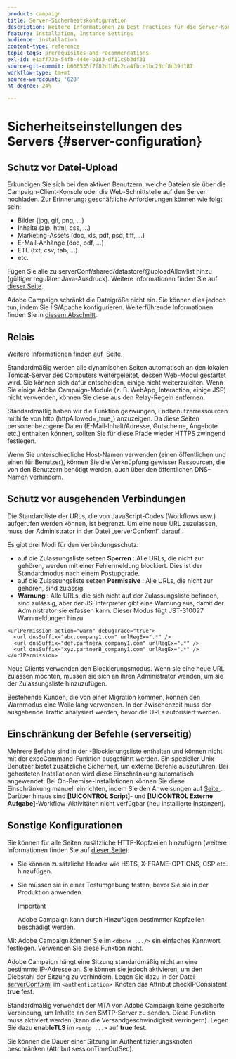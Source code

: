 ```yaml
---
product: campaign
title: Server-Sicherheitskonfiguration
description: Weitere Informationen zu Best Practices für die Server-Konfiguration
feature: Installation, Instance Settings
audience: installation
content-type: reference
topic-tags: prerequisites-and-recommendations-
exl-id: e1aff73a-54fb-444e-b183-df11c9b3df31
source-git-commit: b666535f7f82d1b8c2da4fbce1bc25cf8d39d187
workflow-type: tm+mt
source-wordcount: '628'
ht-degree: 24%

---
```


# Sicherheitseinstellungen des Servers {#server-configuration}

## Schutz vor Datei-Upload

Erkundigen Sie sich bei den aktiven Benutzern, welche Dateien sie über die Campaign-Client-Konsole oder die Web-Schnittstelle auf den Server hochladen. Zur Erinnerung: geschäftliche Anforderungen können wie folgt sein:

* Bilder (jpg, gif, png, ...)
* Inhalte (zip, html, css, ...)
* Marketing-Assets (doc, xls, pdf, psd, tiff, ...)
* E-Mail-Anhänge (doc, pdf, ...)
* ETL (txt, csv, tab, ...)
* etc.

Fügen Sie alle zu serverConf/shared/datastore/@uploadAllowlist hinzu (gültiger regulärer Java-Ausdruck). Weitere Informationen finden Sie auf [dieser Seite](../../installation/using/file-res-management.md).

Adobe Campaign schränkt die Dateigröße nicht ein. Sie können dies jedoch tun, indem Sie IIS/Apache konfigurieren. Weiterführende Informationen finden Sie in [diesem Abschnitt](../../installation/using/web-server-configuration.md).

## Relais

Weitere Informationen finden [&#x200B; auf &#x200B;](../../installation/using/configuring-campaign-server.md#dynamic-page-security-and-relays) Seite.

Standardmäßig werden alle dynamischen Seiten automatisch an den lokalen Tomcat-Server des Computers weitergeleitet, dessen Web-Modul gestartet wird. Sie können sich dafür entscheiden, einige nicht weiterzuleiten. Wenn Sie einige Adobe Campaign-Module (z. B. WebApp, Interaction, einige JSP) nicht verwenden, können Sie diese aus den Relay-Regeln entfernen.

Standardmäßig haben wir die Funktion gezwungen, Endbenutzerressourcen mithilfe von http (httpAllowed=„true„) anzuzeigen. Da diese Seiten personenbezogene Daten (E-Mail-Inhalt/Adresse, Gutscheine, Angebote etc.) enthalten können, sollten Sie für diese Pfade wieder HTTPS zwingend festlegen.

Wenn Sie unterschiedliche Host-Namen verwenden (einen öffentlichen und einen für Benutzer), können Sie die Verknüpfung gewisser Ressourcen, die von den Benutzern benötigt werden, auch über den öffentlichen DNS-Namen verhindern.

## Schutz vor ausgehenden Verbindungen

Die Standardliste der URLs, die von JavaScript-Codes (Workflows usw.) aufgerufen werden können, ist begrenzt. Um eine neue URL zuzulassen, muss der Administrator in der Datei „serverConf[xml“ darauf &#x200B;](../../installation/using/the-server-configuration-file.md).

Es gibt drei Modi für den Verbindungsschutz:

* auf die Zulassungsliste setzen **Sperren** : Alle URLs, die nicht zur gehören, werden mit einer Fehlermeldung blockiert. Dies ist der Standardmodus nach einem Postupgrade.
* auf die Zulassungsliste setzen **Permissive** : Alle URLs, die nicht zur gehören, sind zulässig.
* **Warnung** : Alle URLs, die sich nicht auf der Zulassungsliste befinden, sind zulässig, aber der JS-Interpreter gibt eine Warnung aus, damit der Administrator sie erfassen kann. Dieser Modus fügt JST-310027 Warnmeldungen hinzu.

```
<urlPermission action="warn" debugTrace="true">
  <url dnsSuffix="abc.company1.com" urlRegEx=".*" />
  <url dnsSuffix="def.partnerA_company1.com" urlRegEx=".*" />
  <url dnsSuffix="xyz.partnerB_company1.com" urlRegEx=".*" />
</urlPermission>
```

Neue Clients verwenden den Blockierungsmodus. Wenn sie eine neue URL zulassen möchten, müssen sie sich an ihren Administrator wenden, um sie der Zulassungsliste hinzuzufügen.

Bestehende Kunden, die von einer Migration kommen, können den Warnmodus eine Weile lang verwenden. In der Zwischenzeit muss der ausgehende Traffic analysiert werden, bevor die URLs autorisiert werden.

## Einschränkung der Befehle (serverseitig)

Mehrere Befehle sind in der -Blockierungsliste enthalten und können nicht mit der execCommand-Funktion ausgeführt werden. Ein spezieller Unix-Benutzer bietet zusätzliche Sicherheit, um externe Befehle auszuführen. Bei gehosteten Installationen wird diese Einschränkung automatisch angewendet. Bei On-Premise-Installationen können Sie diese Einschränkung manuell einrichten, indem Sie den Anweisungen auf [&#x200B; Seite &#x200B;](../../installation/using/configuring-campaign-server.md#restricting-authorized-external-commands). Darüber hinaus sind **[!UICONTROL Script]**- und **[!UICONTROL Externe Aufgabe]**-Workflow-Aktivitäten nicht verfügbar (neu installierte Instanzen).

## Sonstige Konfigurationen

Sie können für alle Seiten zusätzliche HTTP-Kopfzeilen hinzufügen (weitere Informationen finden Sie auf [dieser Seite](../../installation/using/configuring-campaign-server.md#restricting-authorized-external-commands)):

* Sie können zusätzliche Header wie HSTS, X-FRAME-OPTIONS, CSP etc. hinzufügen.
* Sie müssen sie in einer Testumgebung testen, bevor Sie sie in der Produktion anwenden.

  >[!IMPORTANT]
  >
  >Adobe Campaign kann durch Hinzufügen bestimmter Kopfzeilen beschädigt werden.

Mit Adobe Campaign können Sie im `<dbcnx .../>` ein einfaches Kennwort festlegen. Verwenden Sie diese Funktion nicht.

Adobe Campaign hängt eine Sitzung standardmäßig nicht an eine bestimmte IP-Adresse an. Sie können sie jedoch aktivieren, um den Diebstahl der Sitzung zu verhindern. Legen Sie dazu in der Datei [serverConf.xml](../../installation/using/the-server-configuration-file.md) im `<authentication>`-Knoten das Attribut checkIPConsistent **true** fest.

Standardmäßig verwendet der MTA von Adobe Campaign keine gesicherte Verbindung, um Inhalte an den SMTP-Server zu senden. Diese Funktion muss aktiviert werden (kann die Versandgeschwindigkeit verringern). Legen Sie dazu **enableTLS** im `<smtp ...>` auf **true** fest.

Sie können die Dauer einer Sitzung im Authentifizierungsknoten beschränken (Attribut sessionTimeOutSec).
